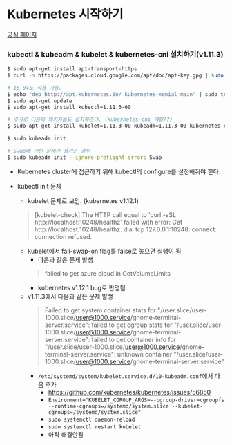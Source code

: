 # Kubernetes 시작하기

[공식 페이지](https://kubernetes.io/docs/tasks/tools/install-kubectl/)

### kubectl & kubeadm & kubelet & kubernetes-cni 설치하기(v1.11.3)
```bash
$ sudo apt-get install apt-transport-https
$ curl -s https://packages.cloud.google.com/apt/doc/apt-key.gpg | sudo apt-key add -

# 18.04도 적용 가능.
$ echo "deb http://apt.kubernetes.io/ kubernetes-xenial main" | sudo tee -a /etc/apt/sources.list.d/kubernetes.list
$ sudo apt-get update
$ sudo apt-get install kubectl=1.11.3-00

# 추가로 다음의 패키지들도 설치해준다. (kubernetes-cni 역할??)
$ sudo apt-get install kubelet=1.11.3-00 kubeadm=1.11.3-00 kubernetes-cni

$ sudo kubeadm init

# Swap에 관한 문제가 생기는 경우
$ sudo kubeadm init --ignore-preflight-errors Swap
```

* Kubernetes cluster에 접근하기 위해 kubectl의 configure를 설정해줘야 한다.

* kubectl init 문제
    * kubelet 문제로 보임. (kubernetes v1.12.1)
    > [kubelet-check] The HTTP call equal to 'curl -sSL http://localhost:10248/healthz' failed with error: Get http://localhost:10248/healthz: dial tcp 127.0.0.1:10248: connect: connection refused.  
    * kubelet에서 fail-swap-on flag를 false로 놓으면 실행이 됨
        * 다음과 같은 문제 발생
        > failed to get azure cloud in GetVolumeLimits
        * kubernetes v1.12.1 bug로 판명됨.
    * v1.11.3에서 다음과 같은 문제 발생
        > Failed to get system container stats for "/user.slice/user-1000.slice/user@1000.service/gnome-terminal-server.service": failed to get cgroup stats for "/user.slice/user-1000.slice/user@1000.service/gnome-terminal-server.service": failed to get container info for "/user.slice/user-1000.slice/user@1000.service/gnome-terminal-server.service": unknown container "/user.slice/user-1000.slice/user@1000.service/gnome-terminal-server.service"
        * `/etc/systemd/system/kubelet.service.d/10-kubeadm.conf`에서 다음 추가
            * https://github.com/kubernetes/kubernetes/issues/56850
            * `Environment="KUBELET_CGROUP_ARGS=--cgroup-driver=cgroupfs --runtime-cgroups=/systemd/system.slice --kubelet-cgroups=/systemd/system.slice"`
            * `sudo systemctl daemon-reload`
            * `sudo systemctl restart kubelet`
            * 아직 해결안됨
        
